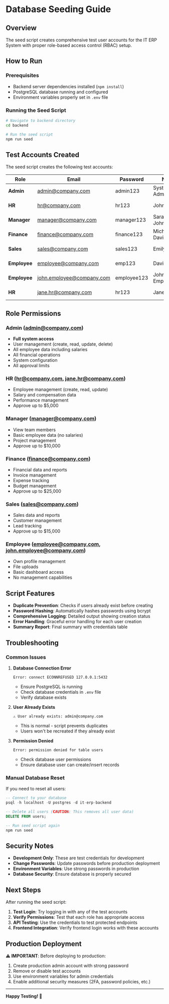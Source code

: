 # Database Seeding Guide

## Overview

The seed script creates comprehensive test user accounts for the IT ERP System with proper role-based access control (RBAC) setup.

## How to Run

### Prerequisites

- Backend server dependencies installed (`npm install`)
- PostgreSQL database running and configured
- Environment variables properly set in `.env` file

### Running the Seed Script

```bash
# Navigate to backend directory
cd backend

# Run the seed script
npm run seed
```

## Test Accounts Created

The seed script creates the following test accounts:

| Role         | Email                     | Password    | Name                 | Department      | Designation          |
| ------------ | ------------------------- | ----------- | -------------------- | --------------- | -------------------- |
| **Admin**    | admin@company.com         | admin123    | System Administrator | IT              | System Administrator |
| **HR**       | hr@company.com            | hr123       | John Smith           | Human Resources | HR Manager           |
| **Manager**  | manager@company.com       | manager123  | Sarah Johnson        | IT              | Manager              |
| **Finance**  | finance@company.com       | finance123  | Michael Davis        | Finance         | Finance Manager      |
| **Sales**    | sales@company.com         | sales123    | Emily Wilson         | Sales           | Sales Manager        |
| **Employee** | employee@company.com      | emp123      | David Brown          | IT              | Software Engineer    |
| **Employee** | john.employee@company.com | employee123 | John Employee        | IT              | Software Engineer    |
| **HR**       | jane.hr@company.com       | hr123       | Jane HR              | Human Resources | HR Executive         |

## Role Permissions

### Admin (admin@company.com)

- **Full system access**
- User management (create, read, update, delete)
- All employee data including salaries
- All financial operations
- System configuration
- All approval limits

### HR (hr@company.com, jane.hr@company.com)

- Employee management (create, read, update)
- Salary and compensation data
- Performance management
- Approve up to $5,000

### Manager (manager@company.com)

- View team members
- Basic employee data (no salaries)
- Project management
- Approve up to $10,000

### Finance (finance@company.com)

- Financial data and reports
- Invoice management
- Expense tracking
- Budget management
- Approve up to $25,000

### Sales (sales@company.com)

- Sales data and reports
- Customer management
- Lead tracking
- Approve up to $15,000

### Employee (employee@company.com, john.employee@company.com)

- Own profile management
- File uploads
- Basic dashboard access
- No management capabilities

## Script Features

- **Duplicate Prevention**: Checks if users already exist before creating
- **Password Hashing**: Automatically hashes passwords using bcrypt
- **Comprehensive Logging**: Detailed output showing creation status
- **Error Handling**: Graceful error handling for each user creation
- **Summary Report**: Final summary with credentials table

## Troubleshooting

### Common Issues

1. **Database Connection Error**

   ```
   Error: connect ECONNREFUSED 127.0.0.1:5432
   ```

   - Ensure PostgreSQL is running
   - Check database credentials in `.env` file
   - Verify database exists

2. **User Already Exists**

   ```
   ⚠️ User already exists: admin@company.com
   ```

   - This is normal - script prevents duplicates
   - Users won't be recreated if they already exist

3. **Permission Denied**
   ```
   Error: permission denied for table users
   ```

   - Check database user permissions
   - Ensure database user can create/insert records

### Manual Database Reset

If you need to reset all users:

```sql
-- Connect to your database
psql -h localhost -U postgres -d it-erp-backend

-- Delete all users (CAUTION: This removes all user data)
DELETE FROM users;

-- Run seed script again
npm run seed
```

## Security Notes

- **Development Only**: These are test credentials for development
- **Change Passwords**: Update passwords before production deployment
- **Environment Variables**: Use strong passwords in production
- **Database Security**: Ensure database is properly secured

## Next Steps

After running the seed script:

1. **Test Login**: Try logging in with any of the test accounts
2. **Verify Permissions**: Test that each role has appropriate access
3. **API Testing**: Use the credentials to test protected endpoints
4. **Frontend Integration**: Verify frontend login works with these accounts

## Production Deployment

**⚠️ IMPORTANT**: Before deploying to production:

1. Create production admin account with strong password
2. Remove or disable test accounts
3. Use environment variables for admin credentials
4. Enable additional security measures (2FA, password policies, etc.)

---

**Happy Testing! 🚀**
